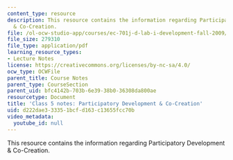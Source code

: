 ```yaml
---
content_type: resource
description: This resource contains the information regarding Participatory Development
  & Co-Creation.
file: /ol-ocw-studio-app/courses/ec-701j-d-lab-i-development-fall-2009/d222dae333351bcfd163c13655fcc70b_MITEC_701JF09_lec05_notes.pdf
file_size: 279310
file_type: application/pdf
learning_resource_types:
- Lecture Notes
license: https://creativecommons.org/licenses/by-nc-sa/4.0/
ocw_type: OCWFile
parent_title: Course Notes
parent_type: CourseSection
parent_uid: bfc4142b-703b-6e39-38b0-36308da800ae
resourcetype: Document
title: 'Class 5 notes: Participatory Development & Co-Creation'
uid: d222dae3-3335-1bcf-d163-c13655fcc70b
video_metadata:
  youtube_id: null
---
```

This resource contains the information regarding Participatory Development & Co-Creation.